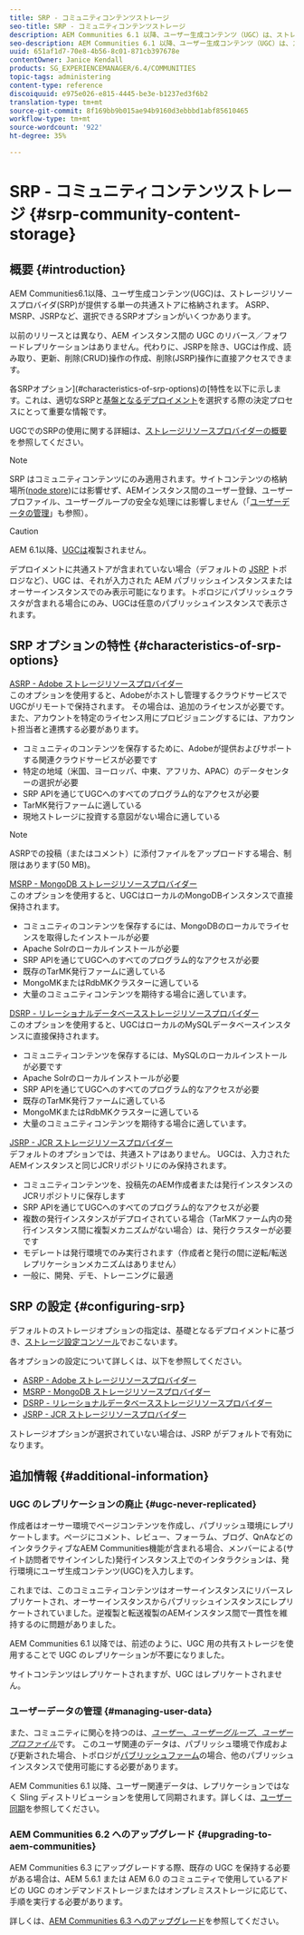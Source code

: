 ```yaml
---
title: SRP - コミュニティコンテンツストレージ
seo-title: SRP - コミュニティコンテンツストレージ
description: AEM Communities 6.1 以降、ユーザー生成コンテンツ（UGC）は、ストレージリソースプロバイダー（SRP）により提供される単一の共通ストアに格納されます
seo-description: AEM Communities 6.1 以降、ユーザー生成コンテンツ（UGC）は、ストレージリソースプロバイダー（SRP）により提供される単一の共通ストアに格納されます
uuid: 651af1d7-70e8-4b56-8c01-871cb397678e
contentOwner: Janice Kendall
products: SG_EXPERIENCEMANAGER/6.4/COMMUNITIES
topic-tags: administering
content-type: reference
discoiquuid: e975e026-e815-4445-be3e-b1237ed3f6b2
translation-type: tm+mt
source-git-commit: 8f169bb9b015ae94b9160d3ebbbd1abf85610465
workflow-type: tm+mt
source-wordcount: '922'
ht-degree: 35%

---
```



# SRP - コミュニティコンテンツストレージ  {#srp-community-content-storage}

## 概要 {#introduction}

AEM Communities6.1以降、ユーザ生成コンテンツ(UGC)は、ストレージリソースプロバイダ(SRP)が提供する単一の共通ストアに格納されます。 ASRP、MSRP、JSRPなど、選択できるSRPオプションがいくつかあります。

以前のリリースとは異なり、AEM インスタンス間の UGC のリバース／フォワードレプリケーションはありません。代わりに、JSRPを除き、UGCは作成、読み取り、更新、削除(CRUD)操作の作成、削除(JSRP)操作に直接アクセスできます。

各SRPオプション](#characteristics-of-srp-options)の[特性を以下に示します。これは、適切なSRPと[基盤となるデプロイメント](topologies.md)を選択する際の決定プロセスにとって重要な情報です。

UGCでのSRPの使用に関する詳細は、[ストレージリソースプロバイダーの概要](srp.md)を参照してください。

>[!NOTE]
>
>SRP はコミュニティコンテンツにのみ適用されます。サイトコンテンツの格納場所([node store](../../help/sites-deploying/data-store-config.md))には影響せず、AEMインスタンス間のユーザー登録、ユーザープロファイル、ユーザーグループの安全な処理には影響しません（「[ユーザーデータの管理](#managing-user-data)」も参照）。

>[!CAUTION]
>
>AEM 6.1以降、[UGCは](#ugc-never-replicated)複製されません。
>
>デプロイメントに共通ストアが含まれていない場合（デフォルトの [JSRP](topologies.md#jsrp) トポロジなど）、UGC は、それが入力された AEM パブリッシュインスタンスまたはオーサーインスタンスでのみ表示可能になります。トポロジにパブリッシュクラスタが含まれる場合にのみ、UGCは任意のパブリッシュインスタンスで表示されます。

## SRP オプションの特性 {#characteristics-of-srp-options}

[ASRP - Adobe ストレージリソースプロバイダー](asrp.md)\
このオプションを使用すると、Adobeがホストし管理するクラウドサービスでUGCがリモートで保持されます。 その場合は、追加のライセンスが必要です。また、アカウントを特定のライセンス用にプロビジョニングするには、アカウント担当者と連携する必要があります。

* コミュニティのコンテンツを保存するために、Adobeが提供およびサポートする関連クラウドサービスが必要です
* 特定の地域（米国、ヨーロッパ、中東、アフリカ、APAC）のデータセンターの選択が必要
* SRP APIを通じてUGCへのすべてのプログラム的なアクセスが必要
* TarMK発行ファームに適している
* 現地ストレージに投資する意図がない場合に適している

>[!NOTE]
>
>ASRPでの投稿（またはコメント）に添付ファイルをアップロードする場合、制限はあります(50 MB)。

[MSRP - MongoDB ストレージリソースプロバイダー](msrp.md)\
このオプションを使用すると、UGCはローカルのMongoDBインスタンスで直接保持されます。

* コミュニティのコンテンツを保存するには、MongoDBのローカルでライセンスを取得したインストールが必要
* Apache Solrのローカルインストールが必要
* SRP APIを通じてUGCへのすべてのプログラム的なアクセスが必要
* 既存のTarMK発行ファームに適している
* MongoMKまたはRdbMKクラスターに適している
* 大量のコミュニティコンテンツを期待する場合に適しています。

[DSRP - リレーショナルデータベースストレージリソースプロバイダー](dsrp.md)\
このオプションを使用すると、UGCはローカルのMySQLデータベースインスタンスに直接保持されます。

* コミュニティコンテンツを保存するには、MySQLのローカルインストールが必要です
* Apache Solrのローカルインストールが必要
* SRP APIを通じてUGCへのすべてのプログラム的なアクセスが必要
* 既存のTarMK発行ファームに適している
* MongoMKまたはRdbMKクラスターに適している
* 大量のコミュニティコンテンツを期待する場合に適しています。

[JSRP - JCR ストレージリソースプロバイダー](jsrp.md)\
デフォルトのオプションでは、共通ストアはありません。 UGCは、入力されたAEMインスタンスと同じJCRリポジトリにのみ保持されます。

* コミュニティコンテンツを、投稿先のAEM作成者または発行インスタンスのJCRリポジトリに保存します
* SRP APIを通じてUGCへのすべてのプログラム的なアクセスが必要
* 複数の発行インスタンスがデプロイされている場合（TarMKファーム内の発行インスタンス間に複製メカニズムがない場合）は、発行クラスターが必要です
* モデレートは発行環境でのみ実行されます（作成者と発行の間に逆転/転送レプリケーションメカニズムはありません）
* 一般に、開発、デモ、トレーニングに最適

## SRP の設定 {#configuring-srp}

デフォルトのストレージオプションの指定は、基礎となるデプロイメントに基づき、[ストレージ設定コンソール](srp-config.md)でおこないます。

各オプションの設定について詳しくは、以下を参照してください。

* [ASRP - Adobe ストレージリソースプロバイダー](asrp.md)
* [MSRP - MongoDB ストレージリソースプロバイダー](msrp.md)
* [DSRP - リレーショナルデータベースストレージリソースプロバイダー](dsrp.md)
* [JSRP - JCR ストレージリソースプロバイダー](jsrp.md)

ストレージオプションが選択されていない場合は、JSRP がデフォルトで有効になります。

## 追加情報 {#additional-information}

### UGC のレプリケーションの廃止 {#ugc-never-replicated}

作成者はオーサー環境でページコンテンツを作成し、パブリッシュ環境にレプリケートします。ページにコメント、レビュー、フォーラム、ブログ、QnAなどのインタラクティブなAEM Communities機能が含まれる場合、メンバーによる(サイト訪問者でサインインした)発行インスタンス上でのインタラクションは、発行環境にユーザ生成コンテンツ(UGC)を入力します。

これまでは、このコミュニティコンテンツはオーサーインスタンスにリバースレプリケートされ、オーサーインスタンスからパブリッシュインスタンスにレプリケートされていました。逆複製と転送複製のAEMインスタンス間で一貫性を維持するのに問題がありました。

AEM Communities 6.1 以降では、前述のように、UGC 用の共有ストレージを使用することで UGC のレプリケーションが不要になりました。

サイトコンテンツはレプリケートされますが、UGC はレプリケートされません。

### ユーザーデータの管理  {#managing-user-data}

また、コミュニティに関心を持つのは、[*ユーザー*、*ユーザーグループ*、*ユーザープロファイル*](users.md)&#x200B;です。 このユーザ関連のデータは、パブリッシュ環境で作成および更新された場合、トポロジが[パブリッシュファーム](../../help/sites-deploying/recommended-deploys.md#tarmk-farm)の場合、他のパブリッシュインスタンスで使用可能にする必要があります。

AEM Communities 6.1 以降、ユーザー関連データは、レプリケーションではなく Sling ディストリビューションを使用して同期されます。詳しくは、[ユーザー同期](sync.md)を参照してください。

### AEM Communities 6.2 へのアップグレード {#upgrading-to-aem-communities}

AEM Communities 6.3 にアップグレードする際、既存の UGC を保持する必要がある場合は、AEM 5.6.1 または AEM 6.0 のコミュニティで使用しているアドビの UGC のオンデマンドストレージまたはオンプレミスストレージに応じて、手順を実行する必要があります。

詳しくは、[AEM Communities 6.3 へのアップグレード](upgrade.md)を参照してください。

